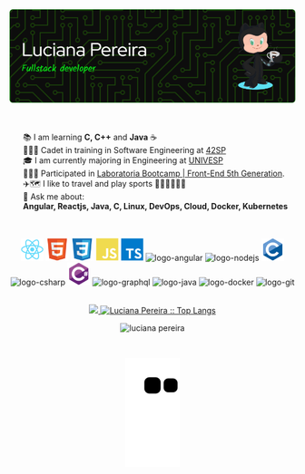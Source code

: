 
 <div align="center">
    <img src="https://github.com/luciana-pereira/luciana-pereira/blob/master/github-header-image%20(5).png?raw=true" />
</div><br><br>

<!--<img align="right" alt="black-woman-with-laptop" src= "https://media.istockphoto.com/vectors/young-black-woman-with-laptop-sitting-in-chair-bag-vector-id1266949327?k=20&m=1266949327&s=170667a&w=0&h=NwowNt7l3FmAYfQpH5KmA1eBKKf0fJds8SgKgYF8L8E=" height = 240 width = 370/> -->

<!-- LIST-ACTIVITIES:START -->
<div>
  <div>
    <ul style="list-style-type: none">
      <li>📚 I am learning <b>C, C++</b> and <b>Java</b> ☕️</li>
      <li>👩🏽‍🚀 Cadet in training in Software Engineering at <a href="https://www.42sp.org.br" target="_blank">42SP</a ></li>
      <li>🎓 I am currently majoring in Engineering at <a href="https://univesp.br/" target="_blank">UNIVESP</a ></li>
      <li>👩🏾‍💻 Participated in <a href="https://selecao.laboratoria.la" target="_blank">Laboratoria Bootcamp | Front-End 5th Generation</a >.</li>
      <li>✈️​🗺️​ I like to travel and play sports ⛹🏽‍♀️​🤾🏽‍♀️​</li>
      <li>💬 Ask me about:</li>
      <li><b>Angular, Reactjs, Java, C, Linux, DevOps, Cloud, Docker, Kubernetes</b></p></li>
    </ul>
  </div>
  </br></br>
   <div align="center">
     <img  alt="logo-react" height="40" width="40" src="https://raw.githubusercontent.com/devicons/devicon/master/icons/react/react-original.svg" />
     <img  alt="logo-HTML" height="40" width="40" src="https://raw.githubusercontent.com/devicons/devicon/master/icons/html5/html5-original.svg" />
     <img  alt="logo-CSS3" height="40" width="40" src="https://raw.githubusercontent.com/devicons/devicon/master/icons/css3/css3-original.svg" />
     <img  alt="logo-javascript" height="40" width="40" src="https://raw.githubusercontent.com/devicons/devicon/master/icons/javascript/javascript-plain.svg" />
     <img  alt="logo-javascript" height="40" width="40" src="https://raw.githubusercontent.com/devicons/devicon/master/icons/typescript/typescript-plain.svg" />
     <img  alt="logo-angular" height="40" width="40" src="https://www.vectorlogo.zone/logos/angular/angular-icon.svg" />
     <img  alt="logo-nodejs" height="40" width="40" src="https://www.vectorlogo.zone/logos/nodejs/nodejs-icon.svg" />
     <img  alt="logo-csharp" height="40" width="40" src="https://raw.githubusercontent.com/devicons/devicon/master/icons/c/c-original.svg" />
     <img  alt="logo-csharp" height="40" width="40" src="https://cdn.jsdelivr.net/npm/simple-icons@3.0.1/icons/cplusplus.svg" />
     <img  alt="logo-csharp" height="40" width="40" src="https://raw.githubusercontent.com/devicons/devicon/master/icons/csharp/csharp-original.svg" />
     <img  alt="logo-graphql" height="40" width="40" src="https://www.vectorlogo.zone/logos/graphql/graphql-icon.svg" />
     <img  alt="logo-java" height="40" width="40" src="https://www.vectorlogo.zone/logos/java/java-icon.svg" />
     <img  alt="logo-docker" height="55" width="40" src="https://www.vectorlogo.zone/logos/docker/docker-icon.svg" />
     <img  alt="logo-git" height="40" width="40" src="https://www.vectorlogo.zone/logos/git-scm/git-scm-icon.svg" />
   </div>
</div>
</
br>
</br>
 <!--LIST-ACTIVITIES:END -->

 <p align="center">
  <!--     <img src="https://badge42.vercel.app/api/v2/cl155llci000609lcgznhbohw/stats?cursusId=21&coalitionId=undefined" align="center"/>-->
 </p>

<div align="center">
    <a href="https://github.com/luciana-pereira">
      <img height="215em" src=https://github-readme-stats.vercel.app/api?username=luciana-pereira&count_private=true&include_all_commits=true&show_icons=true&theme=radical>
      <img src="https://github-readme-stats.vercel.app/api/top-langs/?username=luciana-pereira&show_icons=true&include_all_commits=true&langs_count=10&theme=radical&layout=compact" alt="Luciana        Pereira :: Top Langs" />
    </a>
</div>
<!--       <img height="180em" src=https://github-readme-stats.vercel.app/api/top-langs/?username=luciana-pereira&show_icons=true&theme=radical&layout=compact> -->
 
<p align="center">
  <img src="http://github-readme-streak-stats.herokuapp.com?user=luciana-pereira&theme=radical" alt="luciana pereira" />
</p><br>
 
 <p align="center">
  <img align="center" alt="snacker" src="https://github.com/luciana-pereira/luciana-pereira/blob/output/github-contribution-grid-snake.svg" />
</p><br>
